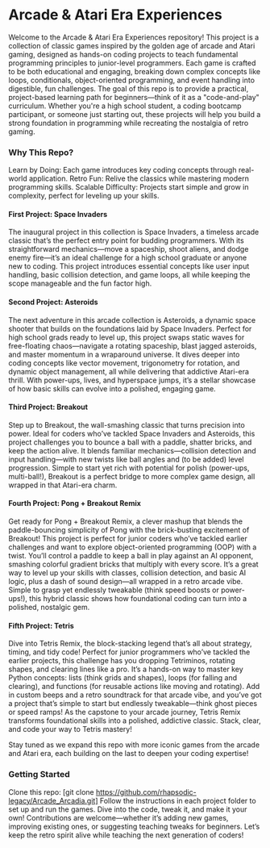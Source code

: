 # Arcade & Atari Era Experiences
 Welcome to the Arcade & Atari Era Experiences repository! This project is a collection of classic games inspired by the golden age of arcade and Atari gaming, designed as hands-on coding projects to teach fundamental programming principles to junior-level programmers. Each game is crafted to be both educational and engaging, breaking down complex concepts like loops, conditionals, object-oriented programming, and event handling into digestible, fun challenges.
The goal of this repo is to provide a practical, project-based learning path for beginners—think of it as a "code-and-play" curriculum. Whether you're a high school student, a coding bootcamp participant, or someone just starting out, these projects will help you build a strong foundation in programming while recreating the nostalgia of retro gaming.

### Why This Repo?  
Learn by Doing: Each game introduces key coding concepts through real-world application.
Retro Fun: Relive the classics while mastering modern programming skills.
Scalable Difficulty: Projects start simple and grow in complexity, perfect for leveling up your skills. 
   
#### First Project: Space Invaders 
The inaugural project in this collection is Space Invaders, a timeless arcade classic that’s the perfect entry point for budding programmers. With its straightforward mechanics—move a spaceship, shoot aliens, and dodge enemy fire—it’s an ideal challenge for a high school graduate or anyone new to coding. This project introduces essential concepts like user input handling, basic collision detection, and game loops, all while keeping the scope manageable and the fun factor high.

#### Second Project: Asteroids 
The next adventure in this arcade collection is Asteroids, a dynamic space shooter that builds on the foundations laid by Space Invaders. Perfect for high school grads ready to level up, this project swaps static waves for free-floating chaos—navigate a rotating spaceship, blast jagged asteroids, and master momentum in a wraparound universe. It dives deeper into coding concepts like vector movement, trigonometry for rotation, and dynamic object management, all while delivering that addictive Atari-era thrill. With power-ups, lives, and hyperspace jumps, it’s a stellar showcase of how basic skills can evolve into a polished, engaging game.

#### Third Project: Breakout
Step up to Breakout, the wall-smashing classic that turns precision into power. Ideal for coders who’ve tackled Space Invaders and Asteroids, this project challenges you to bounce a ball with a paddle, shatter bricks, and keep the action alive. It blends familiar mechanics—collision detection and input handling—with new twists like ball angles and (to be added) level progression. Simple to start yet rich with potential for polish (power-ups, multi-ball!), Breakout is a perfect bridge to more complex game design, all wrapped in that Atari-era charm.

#### Fourth Project: Pong + Breakout Remix
Get ready for Pong + Breakout Remix, a clever mashup that blends the paddle-bouncing simplicity of Pong with the brick-busting excitement of Breakout! This project is perfect for junior coders who’ve tackled earlier challenges and want to explore object-oriented programming (OOP) with a twist. You’ll control a paddle to keep a ball in play against an AI opponent, smashing colorful gradient bricks that multiply with every score. It’s a great way to level up your skills with classes, collision detection, and basic AI logic, plus a dash of sound design—all wrapped in a retro arcade vibe. Simple to grasp yet endlessly tweakable (think speed boosts or power-ups!), this hybrid classic shows how foundational coding can turn into a polished, nostalgic gem.

#### Fifth Project: Tetris 
Dive into Tetris Remix, the block-stacking legend that’s all about strategy, timing, and tidy code! Perfect for junior programmers who’ve tackled the earlier projects, this challenge has you dropping Tetriminos, rotating shapes, and clearing lines like a pro. It’s a hands-on way to master key Python concepts: lists (think grids and shapes), loops (for falling and clearing), and functions (for reusable actions like moving and rotating). Add in custom beeps and a retro soundtrack for that arcade vibe, and you’ve got a project that’s simple to start but endlessly tweakable—think ghost pieces or speed ramps! As the capstone to your arcade journey, Tetris Remix transforms foundational skills into a polished, addictive classic. Stack, clear, and code your way to Tetris mastery!


Stay tuned as we expand this repo with more iconic games from the arcade and Atari era, each building on the last to deepen your coding expertise!

### Getting Started
Clone this repo: [git clone https://github.com/rhapsodic-legacy/Arcade_Arcadia.git]
Follow the instructions in each project folder to set up and run the games.
Dive into the code, tweak it, and make it your own!
Contributions are welcome—whether it’s adding new games, improving existing ones, or suggesting teaching tweaks for beginners. Let’s keep the retro spirit alive while teaching the next generation of coders!
